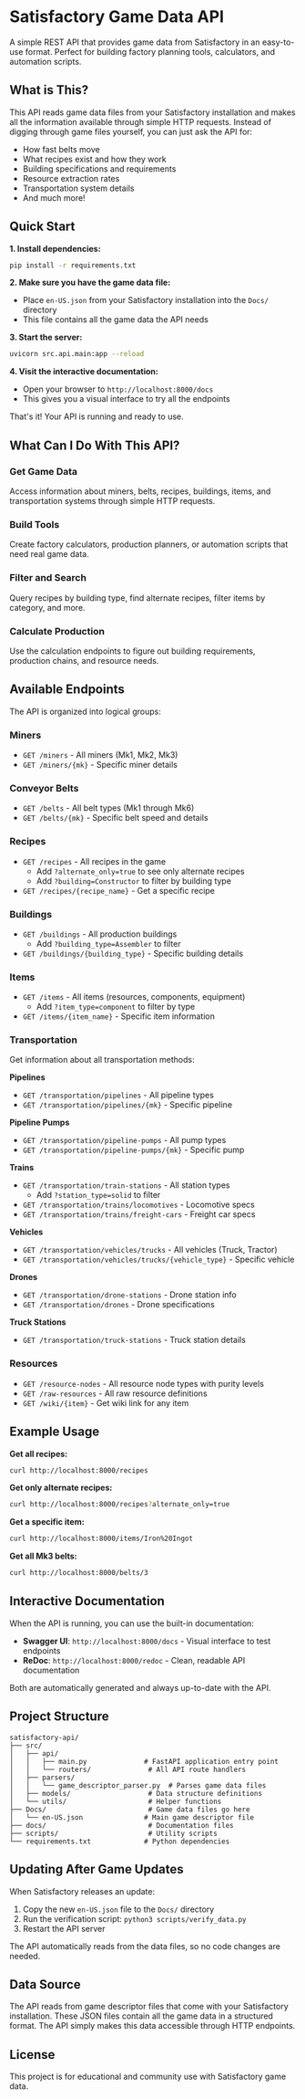 # Satisfactory Game Data API

A simple REST API that provides game data from Satisfactory in an easy-to-use format. Perfect for building factory planning tools, calculators, and automation scripts.

## What is This?

This API reads game data files from your Satisfactory installation and makes all the information available through simple HTTP requests. Instead of digging through game files yourself, you can just ask the API for:

- How fast belts move
- What recipes exist and how they work
- Building specifications and requirements
- Resource extraction rates
- Transportation system details
- And much more!

## Quick Start

**1. Install dependencies:**
```bash
pip install -r requirements.txt
```

**2. Make sure you have the game data file:**
- Place `en-US.json` from your Satisfactory installation into the `Docs/` directory
- This file contains all the game data the API needs

**3. Start the server:**
```bash
uvicorn src.api.main:app --reload
```

**4. Visit the interactive documentation:**
- Open your browser to `http://localhost:8000/docs`
- This gives you a visual interface to try all the endpoints

That's it! Your API is running and ready to use.

## What Can I Do With This API?

### Get Game Data
Access information about miners, belts, recipes, buildings, items, and transportation systems through simple HTTP requests.

### Build Tools
Create factory calculators, production planners, or automation scripts that need real game data.

### Filter and Search
Query recipes by building type, find alternate recipes, filter items by category, and more.

### Calculate Production
Use the calculation endpoints to figure out building requirements, production chains, and resource needs.

## Available Endpoints

The API is organized into logical groups:

### Miners
- `GET /miners` - All miners (Mk1, Mk2, Mk3)
- `GET /miners/{mk}` - Specific miner details

### Conveyor Belts
- `GET /belts` - All belt types (Mk1 through Mk6)
- `GET /belts/{mk}` - Specific belt speed and details

### Recipes
- `GET /recipes` - All recipes in the game
  - Add `?alternate_only=true` to see only alternate recipes
  - Add `?building=Constructor` to filter by building type
- `GET /recipes/{recipe_name}` - Get a specific recipe

### Buildings
- `GET /buildings` - All production buildings
  - Add `?building_type=Assembler` to filter
- `GET /buildings/{building_type}` - Specific building details

### Items
- `GET /items` - All items (resources, components, equipment)
  - Add `?item_type=component` to filter by type
- `GET /items/{item_name}` - Specific item information

### Transportation
Get information about all transportation methods:

**Pipelines**
- `GET /transportation/pipelines` - All pipeline types
- `GET /transportation/pipelines/{mk}` - Specific pipeline

**Pipeline Pumps**
- `GET /transportation/pipeline-pumps` - All pump types
- `GET /transportation/pipeline-pumps/{mk}` - Specific pump

**Trains**
- `GET /transportation/train-stations` - All station types
  - Add `?station_type=solid` to filter
- `GET /transportation/trains/locomotives` - Locomotive specs
- `GET /transportation/trains/freight-cars` - Freight car specs

**Vehicles**
- `GET /transportation/vehicles/trucks` - All vehicles (Truck, Tractor)
- `GET /transportation/vehicles/trucks/{vehicle_type}` - Specific vehicle

**Drones**
- `GET /transportation/drone-stations` - Drone station info
- `GET /transportation/drones` - Drone specifications

**Truck Stations**
- `GET /transportation/truck-stations` - Truck station details

### Resources
- `GET /resource-nodes` - All resource node types with purity levels
- `GET /raw-resources` - All raw resource definitions
- `GET /wiki/{item}` - Get wiki link for any item

## Example Usage

**Get all recipes:**
```bash
curl http://localhost:8000/recipes
```

**Get only alternate recipes:**
```bash
curl http://localhost:8000/recipes?alternate_only=true
```

**Get a specific item:**
```bash
curl http://localhost:8000/items/Iron%20Ingot
```

**Get all Mk3 belts:**
```bash
curl http://localhost:8000/belts/3
```

## Interactive Documentation

When the API is running, you can use the built-in documentation:

- **Swagger UI**: `http://localhost:8000/docs` - Visual interface to test endpoints
- **ReDoc**: `http://localhost:8000/redoc` - Clean, readable API documentation

Both are automatically generated and always up-to-date with the API.

## Project Structure

```
satisfactory-api/
├── src/
│   ├── api/
│   │   ├── main.py              # FastAPI application entry point
│   │   └── routers/              # All API route handlers
│   ├── parsers/
│   │   └── game_descriptor_parser.py  # Parses game data files
│   ├── models/                   # Data structure definitions
│   └── utils/                    # Helper functions
├── Docs/                         # Game data files go here
│   └── en-US.json               # Main game descriptor file
├── docs/                         # Documentation files
├── scripts/                      # Utility scripts
└── requirements.txt             # Python dependencies
```

## Updating After Game Updates

When Satisfactory releases an update:

1. Copy the new `en-US.json` file to the `Docs/` directory
2. Run the verification script: `python3 scripts/verify_data.py`
3. Restart the API server

The API automatically reads from the data files, so no code changes are needed.

## Data Source

The API reads from game descriptor files that come with your Satisfactory installation. These JSON files contain all the game data in a structured format. The API simply makes this data accessible through HTTP endpoints.

## License

This project is for educational and community use with Satisfactory game data.
